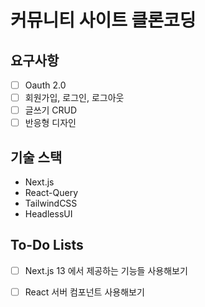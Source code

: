 # 커뮤니티 사이트 클론코딩

## 요구사항
- [ ] Oauth 2.0
- [ ] 회원가입, 로그인, 로그아웃 
- [ ] 글쓰기 CRUD
- [ ] 반응형 디자인

## 기술 스택

- Next.js
- React-Query
- TailwindCSS
- HeadlessUI

## To-Do Lists
- [ ] Next.js 13 에서 제공하는 기능들 사용해보기
- [ ] React 서버 컴포넌트 사용해보기


